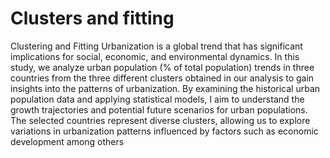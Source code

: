 # Clusters and fitting
Clustering and Fitting
Urbanization is a global trend that has significant implications for social, economic, and environmental dynamics. In this study, we analyze urban population (% of total population) trends in three countries from the three different clusters obtained in our analysis to gain insights into the patterns of urbanization. By examining the historical urban population data and applying statistical models, I aim to understand the growth trajectories and potential future scenarios for urban populations. The selected countries represent diverse clusters, allowing us to explore variations in urbanization patterns influenced by factors such as economic development among others
